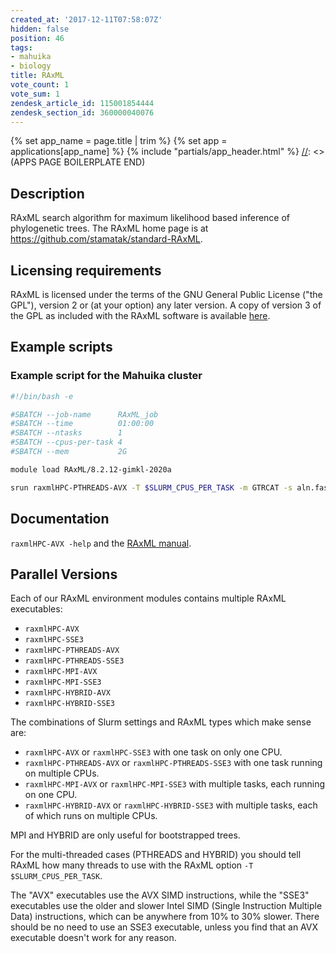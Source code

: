 ```yaml
---
created_at: '2017-12-11T07:58:07Z'
hidden: false
position: 46
tags:
- mahuika
- biology
title: RAxML
vote_count: 1
vote_sum: 1
zendesk_article_id: 115001854444
zendesk_section_id: 360000040076
---
```



[//]: <> (APPS PAGE BOILERPLATE START)
{% set app_name = page.title | trim %}
{% set app = applications[app_name] %}
{% include "partials/app_header.html" %}
[//]: <> (APPS PAGE BOILERPLATE END)

## Description

RAxML search algorithm for maximum likelihood based inference of
phylogenetic trees. The RAxML home page is at
<https://github.com/stamatak/standard-RAxML>.

## Licensing requirements

RAxML is licensed under the terms of the GNU General Public License
("the GPL"), version 2 or (at your option) any later version. A copy of
version 3 of the GPL as included with the RAxML software is available
[here](https://github.com/stamatak/standard-RAxML/blob/master/gpl-3.0.txt).

## Example scripts

### Example script for the Mahuika cluster

``` bash
#!/bin/bash -e

#SBATCH --job-name      RAxML_job
#SBATCH --time          01:00:00
#SBATCH --ntasks        1
#SBATCH --cpus-per-task 4
#SBATCH --mem           2G

module load RAxML/8.2.12-gimkl-2020a

srun raxmlHPC-PTHREADS-AVX -T $SLURM_CPUS_PER_TASK -m GTRCAT -s aln.fasta -n tree.out
```

## Documentation

`raxmlHPC-AVX -help` and the [RAxML
manual](https://github.com/stamatak/standard-RAxML/tree/master/manual).

## Parallel Versions

Each of our RAxML environment modules contains multiple RAxML
executables:

- `raxmlHPC-AVX`
- `raxmlHPC-SSE3`
- `raxmlHPC-PTHREADS-AVX`
- `raxmlHPC-PTHREADS-SSE3`
- `raxmlHPC-MPI-AVX`
- `raxmlHPC-MPI-SSE3`
- `raxmlHPC-HYBRID-AVX`
- `raxmlHPC-HYBRID-SSE3`

The combinations of Slurm settings and RAxML types which make sense are:

- `raxmlHPC-AVX` or `raxmlHPC-SSE3` with one task on only one CPU.
- `raxmlHPC-PTHREADS-AVX` or `raxmlHPC-PTHREADS-SSE3` with one task
    running on multiple CPUs.
- `raxmlHPC-MPI-AVX` or `raxmlHPC-MPI-SSE3` with multiple tasks, each
    running on one CPU.
- `raxmlHPC-HYBRID-AVX` or `raxmlHPC-HYBRID-SSE3` with multiple tasks,
    each of which runs on multiple CPUs.

MPI and HYBRID are only useful for bootstrapped trees.

For the multi-threaded cases (PTHREADS and HYBRID) you should tell RAxML
how many threads to use with the RAxML option `-T $SLURM_CPUS_PER_TASK`.

The "AVX" executables use the AVX SIMD instructions, while the "SSE3"
executables use the older and slower Intel SIMD (Single Instruction
Multiple Data) instructions, which can be anywhere from 10% to 30%
slower. There should be no need to use an SSE3 executable, unless you
find that an AVX executable doesn't work for any reason.